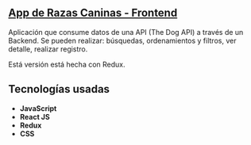 ## <u>App de Razas Caninas - Frontend</u>

Aplicación que consume datos de una API (The Dog API) a través de un Backend. Se pueden realizar: búsquedas, ordenamientos y filtros, ver detalle, realizar registro.

Está versión está hecha con Redux.

## Tecnologías usadas

- **JavaScript**
- **React JS**
- **Redux**
- **CSS**